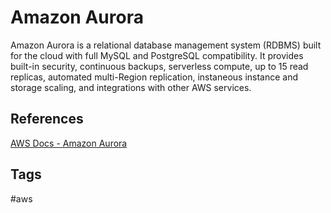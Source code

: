 # Amazon Aurora

Amazon Aurora is a relational database management system (RDBMS) built for the cloud with full MySQL and PostgreSQL compatibility. It provides built-in security, continuous backups, serverless compute, up to 15 read replicas, automated multi-Region replication, instaneous instance and storage scaling, and integrations with other AWS services. 

## References
[AWS Docs - Amazon Aurora](./202309120144)  

## Tags
#aws
